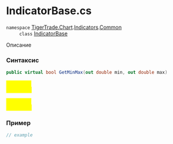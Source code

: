 
# IndicatorBase.cs
`namespace` [TigerTrade.Chart](../../../../../TigerTrade.Chart.md).[Indicators](../../../../../TigerTrade.Chart/Indicators.md).[Common](../../../../../TigerTrade.Chart/Indicators/Common.md)  
&nbsp;&nbsp;&nbsp;&nbsp;&nbsp;&nbsp;&nbsp;&nbsp;&nbsp;`class` [IndicatorBase](../../IndicatorBase.cs.md)

Описание

### Синтаксис
```csharp
public virtual bool GetMinMax(out double min, out double max)
```
<mark style="color:yellow;">`double` *`out`*  
 *Описание*  
  
<mark style="color:yellow;">`double` *`out`*  
 *Описание*  
  


### Пример  
```csharp
// example
```
                    
                    